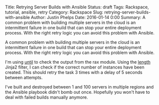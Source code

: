 Title: Retrying Server Builds with Ansible
Status: draft
Tags: Rackspace, tutorial, ansible, retry
Category: Rackspace
Slug: retrying-server-builds-with-ansible
Author: Justin Phelps
Date: 2016-01-14 0:00
Summary: A common problem with building multiple servers in the cloud is an intermittent failure in one build that can stop your entire deployment process. With the right retry logic you can avoid this problem with Ansible.

A common problem with building multiple servers in the cloud is an intermittent failure in one build that can stop your entire deployment process. With the right retry logic you can avoid this problem with Ansible.

<script src="https://gist.github.com/Linuturk/2771d55e6304dbc14824.js"></script>

I'm using [until](http://docs.ansible.com/ansible/playbooks_loops.html#do-until-loops) to check the output from the rax module. Using the [length](http://jinja.pocoo.org/docs/dev/templates/#length) Jinja2 filter, I can check if the correct number of instances have been created. This should retry the task 3 times with a delay of 5 seconds between attempts.

I've built and destroyed between 1 and 100 servers in multiple regions and the Ansible playbook didn't bomb out once. Hopefully you won't have to deal with failed builds manually anymore.
